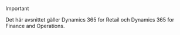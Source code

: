 > [!IMPORTANT]
> Det här avsnittet gäller Dynamics 365 for Retail och Dynamics 365 for Finance and Operations.
